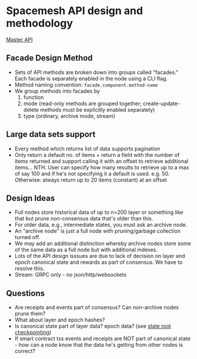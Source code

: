 # Spacemesh API design and methodology

[Master API](https://docs.google.com/spreadsheets/d/1P89OVWdgJocPy0CGM43Ge7Sx_6dabCBEagaVQfOk9us/edit)

## Facade Design Method
- Sets of API methods are broken down into groups called "facades." Each facade is separately enabled in the node using a CLI flag.
- Method naming convention: `facade.component.method-name`
- We group methods into facades by
  1. function
  2. mode (read-only methods are grouped together; create-update-delete methods must be explicitly enabled separately)
  3. type (ordinary, archive mode, stream)

## Large data sets support
- Every method which returns list of data supports pagination
- Only return a default no. of items + return a field with the number of items returned and support calling it with an offset to retrieve additional items... NTH: User can specify how many results to retrieve up to a max of say 100 and if he's not specifying it a default is used. e.g. 50. Otherwise: always return up to 20 items (constant) at an offset

## Design Ideas
- Full nodes store historical data of up to n=200 layer or something like that but prune non-consensus data that's older than this.
- For older data, e.g., intermediate states, you must ask an archive node.
- An "archive node" is just a full node with pruning/garbage collection turned off.
- We *may* add an additional distinction whereby archive nodes store some of the same data as a full node but with additional indexes.
- Lots of the API design isssues are due to lack of decision on layer and epoch canonical state and rewards as part of consensus.  We have to resolve this.
- Stream: GRPC only - no json/http/websockets

## Questions

- Are receipts and events part of consensus? Can non-archive nodes prune them?
- What about layer and epoch hashes?
- Is canonical state part of layer data? epoch data? (see [state root checkpointing](https://github.com/spacemeshos/research/issues/45))
- If smart contract txs events and receipts are NOT part of canonical state - how can a node know that the data he's getting from other nodes is correct?
